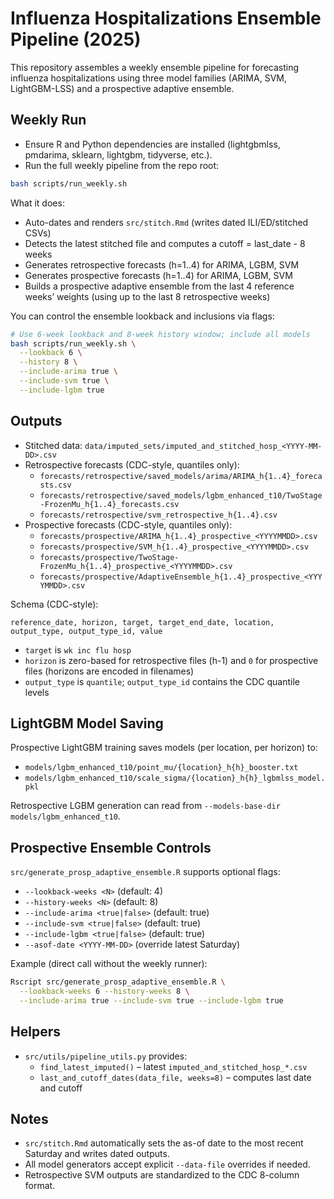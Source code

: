 # Influenza Hospitalizations Ensemble Pipeline (2025)

This repository assembles a weekly ensemble pipeline for forecasting influenza hospitalizations using three model families (ARIMA, SVM, LightGBM-LSS) and a prospective adaptive ensemble.

## Weekly Run

- Ensure R and Python dependencies are installed (lightgbmlss, pmdarima, sklearn, lightgbm, tidyverse, etc.).
- Run the full weekly pipeline from the repo root:

```bash
bash scripts/run_weekly.sh
```

What it does:
- Auto-dates and renders `src/stitch.Rmd` (writes dated ILI/ED/stitched CSVs)
- Detects the latest stitched file and computes a cutoff = last_date - 8 weeks
- Generates retrospective forecasts (h=1..4) for ARIMA, LGBM, SVM
- Generates prospective forecasts (h=1..4) for ARIMA, LGBM, SVM
- Builds a prospective adaptive ensemble from the last 4 reference weeks’ weights (using up to the last 8 retrospective weeks)

You can control the ensemble lookback and inclusions via flags:

```bash
# Use 6-week lookback and 8-week history window; include all models
bash scripts/run_weekly.sh \
  --lookback 6 \
  --history 8 \
  --include-arima true \
  --include-svm true \
  --include-lgbm true
```

## Outputs

- Stitched data: `data/imputed_sets/imputed_and_stitched_hosp_<YYYY-MM-DD>.csv`
- Retrospective forecasts (CDC-style, quantiles only):
  - `forecasts/retrospective/saved_models/arima/ARIMA_h{1..4}_forecasts.csv`
  - `forecasts/retrospective/saved_models/lgbm_enhanced_t10/TwoStage-FrozenMu_h{1..4}_forecasts.csv`
  - `forecasts/retrospective/svm_retrospective_h{1..4}.csv`
- Prospective forecasts (CDC-style, quantiles only):
  - `forecasts/prospective/ARIMA_h{1..4}_prospective_<YYYYMMDD>.csv`
  - `forecasts/prospective/SVM_h{1..4}_prospective_<YYYYMMDD>.csv`
  - `forecasts/prospective/TwoStage-FrozenMu_h{1..4}_prospective_<YYYYMMDD>.csv`
  - `forecasts/prospective/AdaptiveEnsemble_h{1..4}_prospective_<YYYYMMDD>.csv`

Schema (CDC-style):

```
reference_date, horizon, target, target_end_date, location, output_type, output_type_id, value
```
- `target` is `wk inc flu hosp`
- `horizon` is zero-based for retrospective files (h-1) and `0` for prospective files (horizons are encoded in filenames)
- `output_type` is `quantile`; `output_type_id` contains the CDC quantile levels

## LightGBM Model Saving

Prospective LightGBM training saves models (per location, per horizon) to:
- `models/lgbm_enhanced_t10/point_mu/{location}_h{h}_booster.txt`
- `models/lgbm_enhanced_t10/scale_sigma/{location}_h{h}_lgbmlss_model.pkl`

Retrospective LGBM generation can read from `--models-base-dir models/lgbm_enhanced_t10`.

## Prospective Ensemble Controls

`src/generate_prosp_adaptive_ensemble.R` supports optional flags:

- `--lookback-weeks <N>` (default: 4)
- `--history-weeks <N>` (default: 8)
- `--include-arima <true|false>` (default: true)
- `--include-svm <true|false>` (default: true)
- `--include-lgbm <true|false>` (default: true)
- `--asof-date <YYYY-MM-DD>` (override latest Saturday)

Example (direct call without the weekly runner):

```bash
Rscript src/generate_prosp_adaptive_ensemble.R \
  --lookback-weeks 6 --history-weeks 8 \
  --include-arima true --include-svm true --include-lgbm true
```

## Helpers

- `src/utils/pipeline_utils.py` provides:
  - `find_latest_imputed()` – latest `imputed_and_stitched_hosp_*.csv`
  - `last_and_cutoff_dates(data_file, weeks=8)` – computes last date and cutoff

## Notes

- `src/stitch.Rmd` automatically sets the as-of date to the most recent Saturday and writes dated outputs.
- All model generators accept explicit `--data-file` overrides if needed.
- Retrospective SVM outputs are standardized to the CDC 8-column format.
